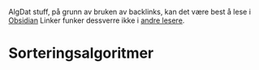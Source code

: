 AlgDat stuff, på grunn av bruken av backlinks, kan det være best å lese i [Obsidian](https://obsidian.md/)
Linker funker dessverre ikke i [andre lesere](https://www.youtube.com/watch?v=dQw4w9WgXcQ&ab_channel=RickAstley).

# Sorteringsalgoritmer